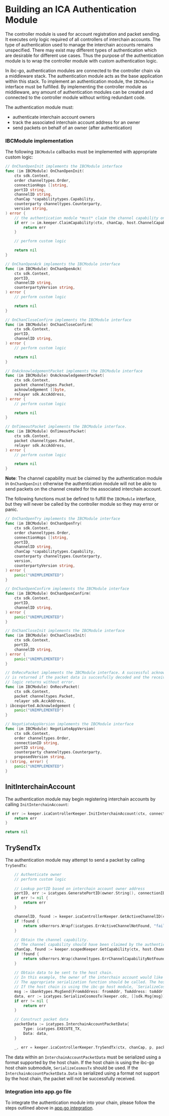 <!--
order: 3
-->

# Building an ICA Authentication Module

The controller module is used for account registration and packet sending. 
It executes only logic required of all controllers of interchain accounts. 
The type of authentication used to manage the interchain accounts remains unspecified. 
There may exist may different types of authentication which are desirable for different use cases. 
Thus the purpose of the authentication module is to wrap the controller module with custom authentication logic.

In ibc-go, authentication modules are connected to the controller chain via a middleware stack. 
The authentication module acts as the base application within this stack. 
To implement an authentication module, the `IBCModule` interface must be fulfilled. 
By implementing the controller module as middleware, any amount of authentication modules can be created and connected to the controller module without writing redundant code. 

The authentication module must:
- authenticate interchain account owners
- track the associated interchain account address for an owner
- send packets on behalf of an owner (after authentication)

### IBCModule implementation

The following `IBCModule` callbacks must be implemented with appropriate custom logic:

```go
// OnChanOpenInit implements the IBCModule interface
func (im IBCModule) OnChanOpenInit(
    ctx sdk.Context,
    order channeltypes.Order,
    connectionHops []string,
    portID string,
    channelID string,
    chanCap *capabilitytypes.Capability,
    counterparty channeltypes.Counterparty,
    version string,
) error {
    // the authentication module *must* claim the channel capability on OnChanOpenInit
    if err := im.keeper.ClaimCapability(ctx, chanCap, host.ChannelCapabilityPath(portID, channelID)); err != nil {
        return err
    }

    // perform custom logic

    return nil
}

// OnChanOpenAck implements the IBCModule interface
func (im IBCModule) OnChanOpenAck(
    ctx sdk.Context,
    portID,
    channelID string,
    counterpartyVersion string,
) error {
    // perform custom logic

    return nil
}

// OnChanCloseConfirm implements the IBCModule interface
func (im IBCModule) OnChanCloseConfirm(
    ctx sdk.Context,
    portID,
    channelID string,
) error {
    // perform custom logic

    return nil
}

// OnAcknowledgementPacket implements the IBCModule interface
func (im IBCModule) OnAcknowledgementPacket(
    ctx sdk.Context,
    packet channeltypes.Packet,
    acknowledgement []byte,
    relayer sdk.AccAddress,
) error {
    // perform custom logic

    return nil
}

// OnTimeoutPacket implements the IBCModule interface.
func (im IBCModule) OnTimeoutPacket(
    ctx sdk.Context,
    packet channeltypes.Packet,
    relayer sdk.AccAddress,
) error {
    // perform custom logic

    return nil
}
```

**Note**: The channel capability must be claimed by the authentication module in `OnChanOpenInit` otherwise the authentication module will not be able to send packets on the channel created for the associated interchain account. 

The following functions must be defined to fulfill the `IBCModule` interface, but they will never be called by the controller module so they may error or panic.

```go
// OnChanOpenTry implements the IBCModule interface
func (im IBCModule) OnChanOpenTry(
    ctx sdk.Context,
    order channeltypes.Order,
    connectionHops []string,
    portID,
    channelID string,
    chanCap *capabilitytypes.Capability,
    counterparty channeltypes.Counterparty,
    version,
    counterpartyVersion string,
) error {
    panic("UNIMPLEMENTED")
}

// OnChanOpenConfirm implements the IBCModule interface
func (im IBCModule) OnChanOpenConfirm(
    ctx sdk.Context,
    portID,
    channelID string,
) error {
	panic("UNIMPLEMENTED")
}

// OnChanCloseInit implements the IBCModule interface
func (im IBCModule) OnChanCloseInit(
    ctx sdk.Context,
    portID,
    channelID string,
) error {
	panic("UNIMPLEMENTED")
}

// OnRecvPacket implements the IBCModule interface. A successful acknowledgement
// is returned if the packet data is succesfully decoded and the receive application
// logic returns without error.
func (im IBCModule) OnRecvPacket(
    ctx sdk.Context,
    packet channeltypes.Packet,
    relayer sdk.AccAddress,
) ibcexported.Acknowledgement {
	panic("UNIMPLEMENTED")
}

// NegotiateAppVersion implements the IBCModule interface
func (im IBCModule) NegotiateAppVersion(
    ctx sdk.Context,
    order channeltypes.Order,
    connectionID string,
    portID string,
    counterparty channeltypes.Counterparty,
    proposedVersion string,
) (string, error) {
	panic("UNIMPLEMENTED")
}
```

## InitInterchainAccount

The authentication module may begin registering interchain accounts by calling `InitInterchainAccount`:

```go
if err := keeper.icaControllerKeeper.InitInterchainAccount(ctx, connectionID, counterpartyConnectionID, owner.String()); err != nil {
    return err
}

return nil
```

## TrySendTx

The authentication module may attempt to send a packet by calling `TrySendTx`:
```go
    // Authenticate owner
    // perform custom logic
    
    // Lookup portID based on interchain account owner address
    portID, err := icatypes.GeneratePortID(owner.String(), connectionID, counterpartyConnectionID)
    if err != nil {
	    return err
    }

    channelID, found := keeper.icaControllerKeeper.GetActiveChannelID(ctx, portID)
    if !found {
	    return sdkerrors.Wrapf(icatypes.ErrActiveChannelNotFound, "failed to retrieve active channel for port %s", portId)
    }
    
    // Obtain the channel capability. 
    // The channel capability should have been claimed by the authentication module in OnChanOpenInit
    chanCap, found := keeper.scopedKeeper.GetCapability(ctx, host.ChannelCapabilityPath(portID, channelID))
    if !found {
	    return sdkerrors.Wrap(channeltypes.ErrChannelCapabilityNotFound, "module does not own channel capability")
    }
    
    // Obtain data to be sent to the host chain. 
    // In this example, the owner of the interchain account would like to send a bank MsgSend to the host chain. 
    // The appropriate serialization function should be called. The host chain must be able to deserialize the transaction. 
    // If the host chain is using the ibc-go host module, `SerializeCosmosTx` should be used. 
    msg := &banktypes.MsgSend{FromAddress: fromAddr, ToAddress: toAddr, Amount: amt}
    data, err := icatypes.SerializeCosmosTx(keeper.cdc, []sdk.Msg{msg})
    if err != nil {
	    return err
    }

    // Construct packet data
    packetData := icatypes.InterchainAccountPacketData{
	    Type: icatypes.EXECUTE_TX,
	    Data: data,
    }

    _, err = keeper.icaControllerKeeper.TrySendTx(ctx, chanCap, p, packetData)
```

The data within an `InterchainAccountPacketData` must be serialized using a format supported by the host chain. 
If the host chain is using the ibc-go host chain submodule, `SerializeCosmosTx` should be used. If the `InterchainAccountPacketData.Data` is serialized using a format not support by the host chain, the packet will not be successfully received.  

### Integration into app.go file

To integrate the authentication module into your chain, please follow the steps outlined above in [app.go integration](#ExampleIntegration).
